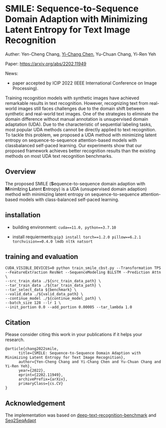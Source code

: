 # SMILE: Sequence-to-Sequence Domain Adaption with Minimizing Latent Entropy for Text Image Recognition
Auther: Yen-Cheng Chang, [Yi-Chang Chen](https://github.com/GitYCC), Yu-Chuan Chang, Yi-Ren Yeh

Paper: https://arxiv.org/abs/2202.11949

News:
- paper accepted by ICIP 2022 (IEEE International Conference on Image Processing).

Training recognition models with synthetic images have achieved remarkable results in text recognition. However, recognizing text from real-world images still faces challenges due to the domain shift between synthetic and real-world text images. One of the strategies to eliminate the domain difference without manual annotation is unsupervised domain adaptation (UDA). Due to the characteristic of sequential labeling tasks, most popular UDA methods cannot be directly applied to text recognition. To tackle this problem, we proposed a UDA method with minimizing latent entropy on sequence-to-sequence attention-based models with classbalanced self-paced learning. Our experiments show that our proposed framework achieves better recognition results than the existing methods on most UDA text recognition benchmarks.

## Overview
The proposed SMILE (**S**equence-to-sequence domain adaption with **M**inim**I**zing **L**atent **E**ntropy) is a UDA (unsupervised domain adaption) method with minimizing latent entropy on sequence-to-sequence attention-based models with class-balanced self-paced learning.

## installation
- building environment: ```cuda==11.0, python==3.7.10```

- install requierments:```pip3 install torch==1.2.0 pillow==6.2.1 torchvision==0.4.0 lmdb nltk natsort```
## training and evaluation
```
CUDA_VISIBLE_DEVICES=0 python train_smile_cbst.py --Transformation TPS --FeatureExtraction ResNet --SequenceModeling BiLSTM --Prediction Attn \
--src_train_data ./${src_train_data_path} \
--tar_train_data ./${tar_train_data_path} \
--tar_select_data ${benchmark} \
--valid_data ./${valid_data_path} \
--continue_model ./${continue_model_path} \
--batch_size 128 --lr 1 \
--init_portion 0.0 --add_portion 0.00005 --tar_lambda 1.0
```
## Citation
Please consider citing this work in your publications if it helps your research.
```
@article{chang2022smile,
      title={SMILE: Sequence-to-Sequence Domain Adaption with Minimizing Latent Entropy for Text Image Recognition}, 
      author={Yen-Cheng Chang and Yi-Chang Chen and Yu-Chuan Chang and Yi-Ren Yeh},
      year={2022},
      eprint={2202.11949},
      archivePrefix={arXiv},
      primaryClass={cs.CV}
}
```
## Acknowledgement
The implementation was based on [deep-text-recognition-benchmark](https://github.com/clovaai/deep-text-recognition-benchmark) and [Seq2SeqAdapt](https://github.com/AprilYapingZhang/Seq2SeqAdapt)

